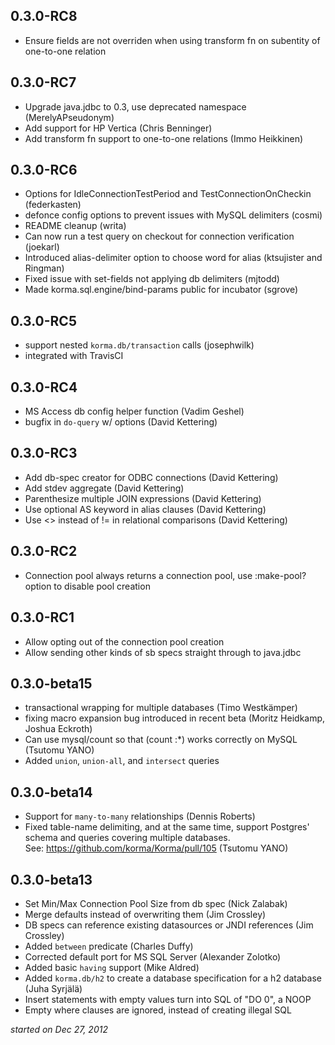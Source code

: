 0.3.0-RC8
---------
* Ensure fields are not overriden when using transform fn on subentity of one-to-one relation

0.3.0-RC7
---------
* Upgrade java.jdbc to 0.3, use deprecated namespace (MerelyAPseudonym)
* Add support for HP Vertica (Chris Benninger)
* Add transform fn support to one-to-one relations (Immo Heikkinen)

0.3.0-RC6
---------
* Options for IdleConnectionTestPeriod and TestConnectionOnCheckin (federkasten)
* defonce config options to prevent issues with MySQL delimiters (cosmi)
* README cleanup (writa)
* Can now run a test query on checkout for connection verification (joekarl)
* Introduced alias-delimiter option to choose word for alias (ktsujister and Ringman)
* Fixed issue with set-fields not applying db delimiters (mjtodd)
* Made korma.sql.engine/bind-params public for incubator (sgrove)

0.3.0-RC5
---------

* support nested `korma.db/transaction` calls (josephwilk)
* integrated with TravisCI

0.3.0-RC4
---------

* MS Access db config helper function (Vadim Geshel)
* bugfix in `do-query` w/ options (David Kettering)

0.3.0-RC3
---------

* Add db-spec creator for ODBC connections (David Kettering)
* Add stdev aggregate (David Kettering)
* Parenthesize multiple JOIN expressions (David Kettering)
* Use optional AS keyword in alias clauses (David Kettering)
* Use <> instead of != in relational comparisons (David Kettering)

0.3.0-RC2
---------

* Connection pool always returns a connection pool, use :make-pool? option to disable pool creation

0.3.0-RC1
---------

* Allow opting out of the connection pool creation
* Allow sending other kinds of sb specs straight through to java.jdbc

0.3.0-beta15
---------------------

*  transactional wrapping for multiple databases (Timo Westkämper)
*  fixing macro expansion bug introduced in recent beta (Moritz Heidkamp, Joshua Eckroth)
*  Can use mysql/count so that (count :*) works correctly on MySQL (Tsutomu YANO)
*  Added `union`, `union-all`, and `intersect` queries

0.3.0-beta14
------------

*  Support for `many-to-many` relationships (Dennis Roberts)
*  Fixed table-name delimiting, and at the same time, support Postgres' schema and 
   queries covering multiple databases.  
   See: https://github.com/korma/Korma/pull/105 (Tsutomu YANO)

0.3.0-beta13
------------

*   Set Min/Max Connection Pool Size from db spec (Nick Zalabak)
*   Merge defaults instead of overwriting them (Jim Crossley)
*   DB specs can reference existing datasources or JNDI references (Jim Crossley)
*   Added `between` predicate (Charles Duffy)
*   Corrected default port for MS SQL Server (Alexander Zolotko)
*   Added basic `having` support (Mike Aldred)
*   Added `korma.db/h2` to create a database specification for a h2 database (Juha Syrjälä)
*   Insert statements with empty values turn into SQL of "DO 0", a NOOP
*   Empty where clauses are ignored, instead of creating illegal SQL

*started on Dec 27, 2012*

